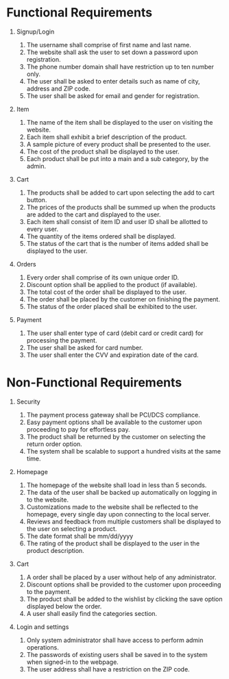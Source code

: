 # Functional Requirements

1. Signup/Login
    1. The username shall comprise of first name and last name.
	2. The website shall ask the user to set down a password upon registration.
	3. The phone number domain shall have restriction up to ten number only.
	4. The user shall be asked to enter details such as name of city, address and ZIP code.
	5. The user shall be asked for email and gender for registration.

2. Item
	1. The name of the item shall be displayed to the user on visiting the website.
	2. Each item shall exhibit a brief description of the product.
	3. A sample picture of every product shall be presented to the user.
	4. The cost of the product shall be displayed to the user.
	5. Each product shall be put into a main and a sub category, by the admin.

3. Cart
	1. The products shall be added to cart upon selecting the add to cart button.
	2. The prices of the products shall be summed up when the products are added to the cart and displayed to the user.
	3. Each item shall consist of item ID and user ID shall be allotted to every user.
	4. The quantity of the items ordered shall be displayed.
	5. The status of the cart that is the number of items added shall be displayed to the user.

4. Orders
	1. Every order shall comprise of its own unique order ID.
	2. Discount option shall be applied to the product (if available).
	3. The total cost of the order shall be displayed to the user.
	4. The order shall be placed by the customer on finishing the payment.
	5. The status of the order placed shall be exhibited to the user.

5. Payment
	1. The user shall enter type of card (debit card or credit card) for processing the payment.
	2. The user shall be asked for card number.
	3. The user shall enter the CVV and expiration date of the card.


# Non-Functional Requirements

1. Security
	1. The payment process gateway shall be PCI/DCS compliance.
	2. Easy payment options shall be available to the customer upon proceeding to pay for effortless pay.
	3. The product shall be returned by the customer on selecting the return order option.
	4. The system shall be scalable to support a hundred visits at the same time.
2. Homepage
   1. The homepage of the website shall load in less than 5 seconds.
   2. The data of the user shall be backed up automatically on logging in to the website.
   3. Customizations made to the website shall be reflected to the homepage, every single day upon connecting to the local server.
   4. Reviews and feedback from multiple customers shall be displayed to the user on selecting a product.
   5. The date format shall be mm/dd/yyyy
   6. The rating of the product shall be displayed to the user in the product description.
3. Cart
    1. A order shall be placed by a user without help of any administrator.
    2. Discount options shall be provided to the customer upon proceeding to the payment.
    3. The product shall be added to the wishlist by clicking the save option displayed below the order.
    4. A user shall easily find the categories section.

4. Login and settings
   1. Only system administrator shall have access to perform admin operations.
   2. The passwords of existing users shall be saved in to the system when signed-in to the webpage.
   3. The user address shall have a restriction on the ZIP code.